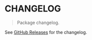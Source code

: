 # CHANGELOG

> Package changelog.

See [GitHub Releases](https://github.com/stdlib-js/math-iter-sequences-odd-integers/releases) for the changelog.